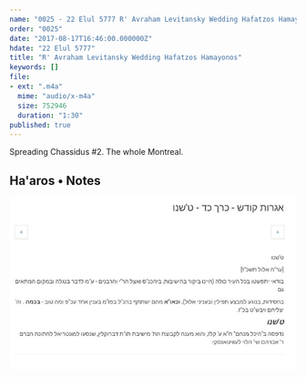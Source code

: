 ```yaml
---
name: "0025 - 22 Elul 5777 R' Avraham Levitansky Wedding Hafatzos Hamayonos"
order: "0025"
date: "2017-08-17T16:46:00.000000Z"
hdate: "22 Elul 5777"
title: "R' Avraham Levitansky Wedding Hafatzos Hamayonos"
keywords: []
file:
- ext: ".m4a"
  mime: "audio/x-m4a"
  size: 752946
  duration: "1:30"
published: true
---
```

Spreading Chassidus #2. The whole Montreal.

## Ha'aros • Notes
<div class="zoom">
<img alt="Letter of the Rebbe" src="./0025 - 22 Elul 5777 Letter of the Rebbe.jpeg"/>
</div>
